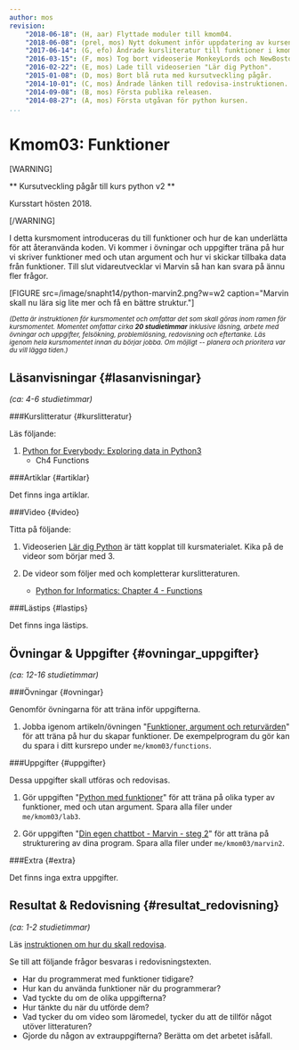 ```yaml
---
author: mos
revision:
    "2018-06-18": (H, aar) Flyttade moduler till kmom04.
    "2018-06-08": (prel, mos) Nytt dokument inför uppdatering av kursen.
    "2017-06-14": (G, efo) Ändrade kursliteratur till funktioner i kmom03, la till övningar.
    "2016-03-15": (F, mos) Tog bort videoserie MonkeyLords och NewBoston.
    "2016-02-22": (E, mos) Lade till videoserien "Lär dig Python".
    "2015-01-08": (D, mos) Bort blå ruta med kursutveckling pågår.
    "2014-10-01": (C, mos) Ändrade länken till redovisa-instruktionen.
    "2014-09-08": (B, mos) Första publika releasen.
    "2014-08-27": (A, mos) Första utgåvan för python kursen.
...
```

Kmom03: Funktioner
==================================

[WARNING]

** Kursutveckling pågår till kurs python v2 **

Kursstart hösten 2018.

[/WARNING]

I detta kursmoment introduceras du till funktioner och hur de kan underlätta för att återanvända koden. Vi kommer i övningar och uppgifter träna på hur vi skriver funktioner med och utan argument och hur vi skickar tillbaka data från funktioner. Till slut vidareutvecklar vi Marvin så han kan svara på ännu fler frågor.


[FIGURE src=/image/snapht14/python-marvin2.png?w=w2 caption="Marvin skall nu lära sig lite mer och få en bättre struktur."]

<small><i>(Detta är instruktionen för kursmomentet och omfattar det som skall göras inom ramen för kursmomentet. Momentet omfattar cirka **20 studietimmar** inklusive läsning, arbete med övningar och uppgifter, felsökning, problemlösning, redovisning och eftertanke. Läs igenom hela kursmomentet innan du börjar jobba. Om möjligt -- planera och prioritera var du vill lägga tiden.)</i></small>



Läsanvisningar  {#lasanvisningar}
---------------------------------

*(ca: 4-6 studietimmar)*


###Kurslitteratur  {#kurslitteratur}

Läs följande:

1. [Python for Everybody: Exploring data in Python3](kunskap/boken-python-for-everybody-exploring-data-using-python3)
    * Ch4 Functions

<!-- 2. Komplettera med motsvarande kapitel från systerboken [Think Python: How to Think Like a Computer Scientist](kunskap/boken-think-python-how-to-think-like-a-computer-scientist).
    * Ch8 Strings
    * Ch14 Files

Python har en inbyggd debugger som kan användas för att felsöka och rätta upp felaktiga program. Läs om den i följande böcker.

1. [Think Python: How to Think Like a Computer Scientist](kunskap/boken-think-python-how-to-think-like-a-computer-scientist)
    * App A Debugging

2. [Invent your games with Python](kunskap/boken-invent-your-own-computer-games-with-python)
    * Chapter 7 - Using the Debugger -->



###Artiklar {#artiklar}

Det finns inga artiklar.



###Video  {#video}

Titta på följande:

1. Videoserien [Lär dig Python](https://www.youtube.com/playlist?list=PLKtP9l5q3ce93pTlN_dnDpsTwGLCXJEpd) är tätt kopplat till kursmaterialet. Kika på de videor som börjar med 3.

2. De videor som följer med och kompletterar kurslitteraturen.
    * [Python for Informatics: Chapter 4 - Functions](https://www.youtube.com/watch?v=Wdi6lhcrtBU)
    <!-- * [Python for Informatics: Chapter 6 - Strings](https://www.youtube.com/watch?v=L2IUSArpG98)
    * [Python for Informatics: Chapter 7 - Files](https://www.youtube.com/watch?v=O0wE2M8-ois) -->



###Lästips {#lastips}

Det finns inga lästips.



Övningar & Uppgifter  {#ovningar_uppgifter}
-------------------------------------------

*(ca: 12-16 studietimmar)*


###Övningar {#ovningar}

Genomför övningarna för att träna inför uppgifterna.

1. Jobba igenom artikeln/övningen "[Funktioner, argument och returvärden](kunskap/funktioner-argument-och-returvarden)" för att träna på hur du skapar funktioner. De exempelprogram du gör kan du spara i ditt kursrepo under `me/kmom03/functions`.



###Uppgifter {#uppgifter}

Dessa uppgifter skall utföras och redovisas.

1. Gör uppgiften "[Python med funktioner](uppgift/python-med-funktioner)" för att träna på olika typer av funktioner, med och utan argument. Spara alla filer under `me/kmom03/lab3`.

2. Gör uppgiften "[Din egen chattbot - Marvin - steg 2](uppgift/din-egen-chattbot-marvin-steg-2-v2)" för att träna på strukturering av dina program. Spara alla filer under `me/kmom03/marvin2`.



###Extra {#extra}

Det finns inga extra uppgifter.



Resultat & Redovisning  {#resultat_redovisning}
-----------------------------------------------

*(ca: 1-2 studietimmar)*

Läs [instruktionen om hur du skall redovisa](./../redovisa).

Se till att följande frågor besvaras i redovisningstexten.

* Har du programmerat med funktioner tidigare?
* Hur kan du använda funktioner när du programmerar?
* Vad tyckte du om de olika uppgifterna?
* Hur tänkte du när du utförde dem?
* Vad tycker du om video som läromedel, tycker du att de tillför något utöver litteraturen?
* Gjorde du någon av extrauppgifterna? Berätta om det arbetet isåfall.
